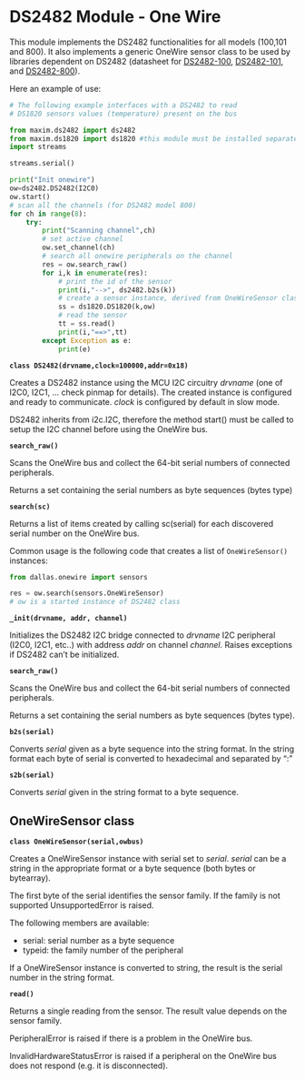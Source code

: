 # DS2482 Module - One Wire

This module implements the DS2482 functionalities for all models (100,101 and 800). It also implements a generic OneWire sensor class to be used by libraries dependent on DS2482 (datasheet for [DS2482-100](https://datasheets.maximintegrated.com/en/ds/DS2482-100.pdf), [DS2482-101](https://datasheets.maximintegrated.com/en/ds/DS2482-101.pdf), and [DS2482-800](https://datasheets.maximintegrated.com/en/ds/DS2482-800.pdf)).

Here an example of use:

```py
# The following example interfaces with a DS2482 to read
# DS1820 sensors values (temperature) present on the bus

from maxim.ds2482 import ds2482
from maxim.ds1820 import ds1820 #this module must be installed separately!
import streams

streams.serial()

print("Init onewire")
ow=ds2482.DS2482(I2C0)
ow.start()
# scan all the channels (for DS2482 model 800)
for ch in range(8):
    try:
        print("Scanning channel",ch)
        # set active channel
        ow.set_channel(ch)
        # search all onewire peripherals on the channel
        res = ow.search_raw()
        for i,k in enumerate(res):
            # print the id of the sensor
            print(i,"-->", ds2482.b2s(k))
            # create a sensor instance, derived from OneWireSensor class
            ss = ds1820.DS1820(k,ow)
            # read the sensor
            tt = ss.read()
            print(i,"==>",tt)
        except Exception as e:
            print(e)
```


**`class DS2482(drvname,clock=100000,addr=0x18)`**

Creates a DS2482 instance using the MCU I2C circuitry *drvname* (one of I2C0, I2C1, … check pinmap for details). The created instance is configured and ready to communicate. *clock* is configured by default in slow mode.

DS2482 inherits from i2c.I2C, therefore the method start() must be called to setup the I2C channel before using the OneWire bus.


**`search_raw()`**

Scans the OneWire bus and collect the 64-bit serial numbers of connected peripherals.

Returns a set containing the serial numbers as byte sequences (bytes type)


**`search(sc)`**

Returns a list of items created by calling sc(serial) for each discovered serial number on the OneWire bus.

Common usage is the following code that creates a list of `OneWireSensor()` instances:

```py
from dallas.onewire import sensors

res = ow.search(sensors.OneWireSensor)
# ow is a started instance of DS2482 class
```


**`_init(drvname, addr, channel)`**

Initializes the DS2482 I2C bridge connected to *drvname* I2C peripheral (I2C0, I2C1, etc..) with address *addr* on channel *channel.* Raises exceptions if DS2482 can’t be initialized.


**`search_raw()`**

Scans the OneWire bus and collect the 64-bit serial numbers of connected peripherals.

Returns a set containing the serial numbers as byte sequences (bytes type).


**`b2s(serial)`**

Converts *serial* given as a byte sequence into the string format. In the string format each byte of serial is converted to hexadecimal and separated by “:”


**`s2b(serial)`**

Converts *serial* given in the string format to a byte sequence.

## OneWireSensor class


**`class OneWireSensor(serial,owbus)`**

Creates a OneWireSensor instance with serial set to *serial*. *serial* can be a string in the appropriate format or a byte sequence (both bytes or bytearray).

The first byte of the serial identifies the sensor family. If the family is not supported UnsupportedError is raised.

The following members are available:


*	serial: serial number as a byte sequence
*	typeid: the family number of the peripheral

If a OneWireSensor instance is converted to string, the result is the serial number in the string format.


**`read()`**

Returns a single reading from the sensor. The result value depends on the sensor family.

PeripheralError is raised if there is a problem in the OneWire bus.

InvalidHardwareStatusError is raised if a peripheral on the OneWire bus does not respond (e.g. it is disconnected).
<!--stackedit_data:
eyJoaXN0b3J5IjpbMTI3NzI3NjAxOV19
-->
